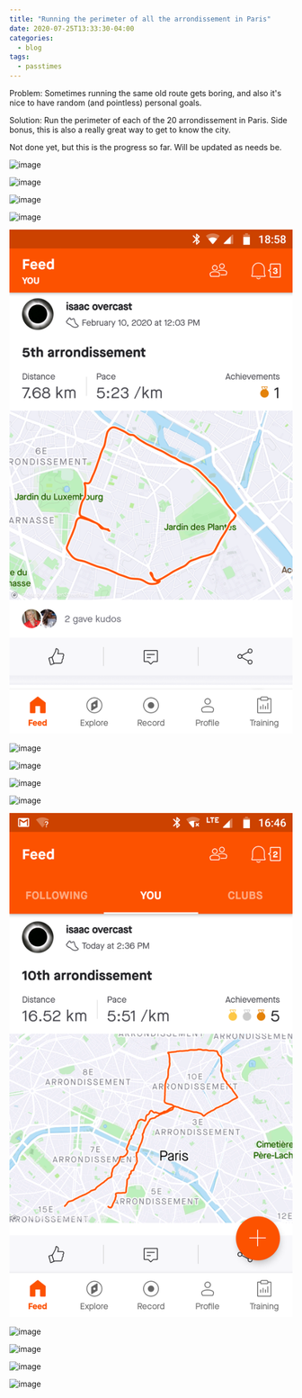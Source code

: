 ```yaml
---
title: "Running the perimeter of all the arrondissement in Paris"
date: 2020-07-25T13:33:30-04:00
categories:
  - blog
tags:
  - passtimes
---
```


Problem: Sometimes running the same old route gets boring, and also it's nice
to have random (and pointless) personal goals.

Solution: Run the perimeter of each of the 20 arrondissement in Paris. Side
bonus, this is also a really great way to get to know the city.

Not done yet, but this is the progress so far. Will be updated as needs be.

![image](/assets/images/runs/1st.png)

![image](/assets/images/runs/2nd.png)

![image](/assets/images/runs/3rd.png)

![image](/assets/images/runs/4th.png)

![image](/assets/images/runs/5th.png)

![image](/assets/images/runs/6th.png)

![image](/assets/images/runs/7th.png)

![image](/assets/images/runs/8th.png)

![image](/assets/images/runs/9th.png)

![image](/assets/images/runs/10th.png)

![image](/assets/images/runs/13th.png)

![image](/assets/images/runs/14th.png)

![image](/assets/images/runs/15th.png)

![image](/assets/images/runs/16th.png)
